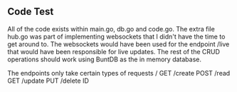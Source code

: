 ## Code Test
All of the code exists within main.go, db.go and code.go. The extra file hub.go was part of implementing websockets that I didn't have the time to get around to. The websockets would have been used for the endpoint /live that would have been responsible for live updates. The rest of the CRUD operations should work using BuntDB as the in memory database.

The endpoints only take certain types of requests
/       GET
/create POST
/read   GET
/update PUT
/delete ID